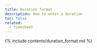 ```yaml
---
title: Duration format
description: How to enter a duration
toc: false
related:
  - timesheet
---
```


{% include contents/duration_format.md %}
 
